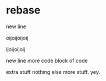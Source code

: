 rebase
======

new line

oijoijoijoij


ijoijoijoij

new line
 more code
block of code


extra stuff
nothing else
more stuff. 
yey.

